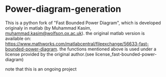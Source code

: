 # Power-diagram-generation
This is a python fork of "Fast Bounded Power Diagram", which is developed originaly in matlab
(by Muhammad Kasim, muhammad.kasim@wolfson.ox.ac.uk).
the original matlab version is available on:
https://www.mathworks.com/matlabcentral/fileexchange/56633-fast-bounded-power-diagram.
the functions mentioned above is used under a license provided by the original author.(see license_fast-bounded-power-diagram)

note that this is an ongoing project
